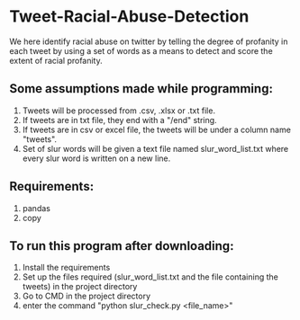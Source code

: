 # Tweet-Racial-Abuse-Detection
We here identify racial abuse on twitter by telling the degree of profanity in each tweet by using a set of words as a means to detect and score the extent of racial profanity.

## Some assumptions made while programming:
 1. Tweets will be processed from .csv, .xlsx or .txt file.
 2. If tweets are in txt file, they end with a "/end" string.
 3. If tweets are in csv or excel file, the tweets will be under a column name "tweets".
 4. Set of slur words will be given a text file named slur_word_list.txt where every slur word is written on a new line.

## Requirements:
1. pandas 
2. copy

## To run this program after downloading:
1. Install the requirements
2. Set up the files required (slur_word_list.txt and the file containing the tweets) in the project directory
3. Go to CMD in the project directory
4. enter the command "python slur_check.py <file_name>"
